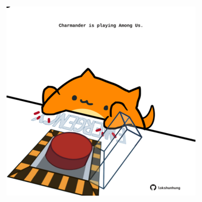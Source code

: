 <!-- built at 08/11/2024, 06:00:46 UTC -->
<p align="center">
  <img width="500" height="500" src="./ReadmeImage.svg">
</p>
